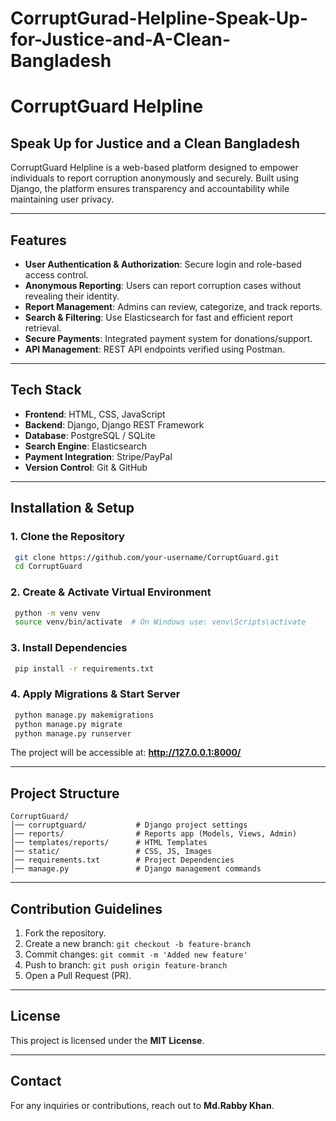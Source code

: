 # CorruptGurad-Helpline-Speak-Up-for-Justice-and-A-Clean-Bangladesh


# CorruptGuard Helpline

## Speak Up for Justice and a Clean Bangladesh

CorruptGuard Helpline is a web-based platform designed to empower individuals to report corruption anonymously and securely. Built using Django, the platform ensures transparency and accountability while maintaining user privacy.

---

## Features

- **User Authentication & Authorization**: Secure login and role-based access control.
- **Anonymous Reporting**: Users can report corruption cases without revealing their identity.
- **Report Management**: Admins can review, categorize, and track reports.
- **Search & Filtering**: Use Elasticsearch for fast and efficient report retrieval.
- **Secure Payments**: Integrated payment system for donations/support.
- **API Management**: REST API endpoints verified using Postman.

---

## Tech Stack

- **Frontend**: HTML, CSS, JavaScript
- **Backend**: Django, Django REST Framework
- **Database**: PostgreSQL / SQLite
- **Search Engine**: Elasticsearch
- **Payment Integration**: Stripe/PayPal
- **Version Control**: Git & GitHub

---

## Installation & Setup

### 1. Clone the Repository
```bash
 git clone https://github.com/your-username/CorruptGuard.git
 cd CorruptGuard
```

### 2. Create & Activate Virtual Environment
```bash
 python -m venv venv
 source venv/bin/activate  # On Windows use: venv\Scripts\activate
```

### 3. Install Dependencies
```bash
 pip install -r requirements.txt
```

### 4. Apply Migrations & Start Server
```bash
 python manage.py makemigrations
 python manage.py migrate
 python manage.py runserver
```

The project will be accessible at: **http://127.0.0.1:8000/**

---

## Project Structure
```
CorruptGuard/
│── corruptguard/           # Django project settings
│── reports/                # Reports app (Models, Views, Admin)
│── templates/reports/      # HTML Templates
│── static/                 # CSS, JS, Images
│── requirements.txt        # Project Dependencies
│── manage.py               # Django management commands
```

---

## Contribution Guidelines
1. Fork the repository.
2. Create a new branch: `git checkout -b feature-branch`
3. Commit changes: `git commit -m 'Added new feature'`
4. Push to branch: `git push origin feature-branch`
5. Open a Pull Request (PR).

---

## License
This project is licensed under the **MIT License**.

---

## Contact
For any inquiries or contributions, reach out to **Md.Rabby Khan**.
